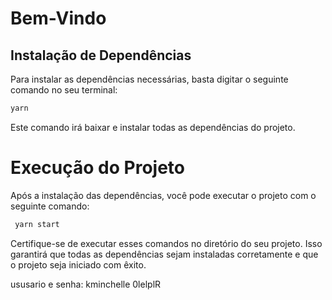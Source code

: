 # Bem-Vindo

## Instalação de Dependências

Para instalar as dependências necessárias, basta digitar o seguinte comando no seu terminal:

```bash
yarn 
```
Este comando irá baixar e instalar todas as dependências do projeto.



# Execução do Projeto

Após a instalação das dependências, você pode executar o projeto com o seguinte comando:


```bash
 yarn start 
```


Certifique-se de executar esses comandos no diretório do seu projeto. Isso garantirá que todas as dependências sejam instaladas corretamente e que o projeto seja iniciado com êxito.


ususario e senha:
kminchelle   0lelplR